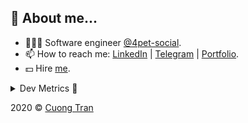 ## 🦄 About me...

- 🧑🏻‍💻 Software engineer [@4pet-social](https://github.com/4pet-social).
- 📫 How to reach me: [LinkedIn](https://linkedin.com/in/103cuong) | [Telegram](https://t.me/cuong103) | [Portfolio](https://103cuong.github.io/).
- 💵 Hire [me](mailto:103cuong@gmail.com).

<details><summary>Dev Metrics 💅</summary>

<!--START_SECTION:waka-->
![Profile Views](http://img.shields.io/badge/Profile%20Views-15-blue)

![Lines of code](https://img.shields.io/badge/From%20Hello%20World%20I%27ve%20Written-15.9%20million%20lines%20of%20code-blue)

**🐱 My Github Data** 

> 🏆 2,397 Contributions in the Year 2020
 > 
> 📦 497.0 kB Used in Github's Storage 
 > 
> 💼 Opted to Hire
 > 
> 📜 154 Public Repositories
 > 
> 🔑 0 Private Repository 
 > 
**I'm a Night 🦉** 

```text
🌞 Morning    50 commits     ██░░░░░░░░░░░░░░░░░░░░░░░   11.29% 
🌆 Daytime    144 commits    ████████░░░░░░░░░░░░░░░░░   32.51% 
🌃 Evening    154 commits    ████████░░░░░░░░░░░░░░░░░   34.76% 
🌙 Night      95 commits     █████░░░░░░░░░░░░░░░░░░░░   21.44%

```
📅 **I'm Most Productive on Thursday** 

```text
Monday       60 commits     ███░░░░░░░░░░░░░░░░░░░░░░   13.54% 
Tuesday      62 commits     ███░░░░░░░░░░░░░░░░░░░░░░   14.0% 
Wednesday    57 commits     ███░░░░░░░░░░░░░░░░░░░░░░   12.87% 
Thursday     82 commits     ████░░░░░░░░░░░░░░░░░░░░░   18.51% 
Friday       64 commits     ███░░░░░░░░░░░░░░░░░░░░░░   14.45% 
Saturday     52 commits     ███░░░░░░░░░░░░░░░░░░░░░░   11.74% 
Sunday       66 commits     ███░░░░░░░░░░░░░░░░░░░░░░   14.9%

```


📊 **This Week I Spent My Time On** 

```text
⌚︎ Time Zone: Asia/Ho_Chi_Minh

💬 Programming Languages: 
TypeScript               9 hrs 25 mins       █████████░░░░░░░░░░░░░░░░   36.67% 
JSON                     7 hrs 42 mins       ███████░░░░░░░░░░░░░░░░░░   30.04% 
JavaScript               3 hrs 6 mins        ███░░░░░░░░░░░░░░░░░░░░░░   12.11% 
YAML                     2 hrs 11 mins       ██░░░░░░░░░░░░░░░░░░░░░░░   8.52% 
Markdown                 1 hr 51 mins        █░░░░░░░░░░░░░░░░░░░░░░░░   7.22%

🔥 Editors: 
VS Code                  14 hrs 58 mins      ██████████████░░░░░░░░░░░   58.3% 
WebStorm                 10 hrs 42 mins      ██████████░░░░░░░░░░░░░░░   41.7%

```

**I Mostly Code in TypeScript** 

```text
TypeScript               52 repos            █████████████░░░░░░░░░░░░   53.06% 
Go                       18 repos            ████░░░░░░░░░░░░░░░░░░░░░   18.37% 
JavaScript               17 repos            ████░░░░░░░░░░░░░░░░░░░░░   17.35% 
Shell                    3 repos             ░░░░░░░░░░░░░░░░░░░░░░░░░   3.06% 
Dart                     2 repos             ░░░░░░░░░░░░░░░░░░░░░░░░░   2.04%

```



<!--END_SECTION:waka-->
</details>

2020 © [Cuong Tran](https://github.com/103cuong)

